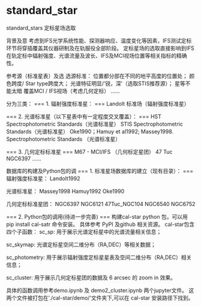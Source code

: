 # standard_star
 standard_stars
定标星场选取

背景及意
考虑到IFS光学系统性能、探测器响应、温度变化等因素，IFS测试定标环节将穿插覆盖其仪器研制及在轨服役全部阶段。 定标星场的选取直接影响到IFS在轨定标中辐射强度、光谱流量及波长、IFS及MCI视场位置等相关指标的精确性。

参考源（标准星表）及选
选源标准：
位置都分部在不同的地平高度的位置处；
颜色跨度/ Star type跨度大；
光谱特征明显/‘锐，深’（选取STIS推荐源）；
星等不能太暗
覆盖MCI / IFS视场（考虑几何定标）
......

分为三类：
=== 1. 辐射强度标准星： ===
Landolt 标准场（辐射强度标准星）

=== 2. 光谱标准星（以下星表中有一定程度交叉覆盖）： ===
HST Spectrophotometric Standards（光谱标准星）
STIS Spectrophotometric Standards（光谱标准星）
Oke1990；Hamuy et al1992; Massey1998. Spectrophotometric Standards （光谱标准星）


=== 3. 几何定标标准星 ===
M67 - MCI/IFS （几何标定星团）
47 Tuc
NGC6397
......


数据库的构建及Python包的调
=== 1. 标准星场数据库的建立（现有目录）： ===
辐射强度标准星：
Landolt1992

光谱标准星：
Massey1998
Hamuy1992
Oke1990


几何定标标准星团：
NGC6397
NGC6121
47Tuc_NGC104
NGC6540
NGC6752


=== 2. Python包的调用(待进一步完善) ===
构建cal-star python 包，可以用 pip install cal-satr 命令安装。 具体参考 PyPI 及github 相关资源。 cal-star包含四个子函数：
sc_sp: 用于展示光谱定标星中的光谱流量相关信息；


sc_skymap: 光谱定标星空间二维分布（RA,DEC）等相关数据；


sc_photometry: 用于展示辐射强度定标星星表及空间二维分布（RA,DEC）相关信息；


sc_cluster: 用于展示几何定标星团的数据及 6 arcsec 的 zoom in 效果。


具体的函数调用参考demo.ipynb 及 demo2_cluster.ipynb 两个jupyter文件。 这两个文件被打包在'./cal-star/demo/'文件夹下,可以在 cal-star 安装路径下找到。
